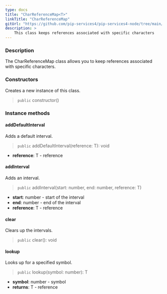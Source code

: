 ```yaml
---
type: docs
title: "CharReferenceMap<T>"
linkTitle: "CharReferenceMap"
gitUrl: "https://github.com/pip-services4/pip-services4-node/tree/main/pip-services4-expressions-node"
description: > 
    This class keeps references associated with specific characters
---
```


### Description

The CharReferenceMap class allows you to keep references associated with specific characters.

### Constructors
Creates a new instance of this class.

> `public` constructor()


### Instance methods

#### addDefaultInterval
Adds a default interval.

> `public` addDefaultInterval(reference: T): void

- **reference**: T - reference


#### addInterval
Adds an interval.

> `public` addInterval(start: number, end: number, reference: T)

- **start**: number - start of the interval
- **end**: number - end of the interval
- **reference**: T - reference


#### clear
Clears up the intervals.

> `public` clear(): void


#### lookup
Looks up for a specified symbol.

> `public` lookup(symbol: number): T

- **symbol**: number - symbol
- **returns**: T - reference
